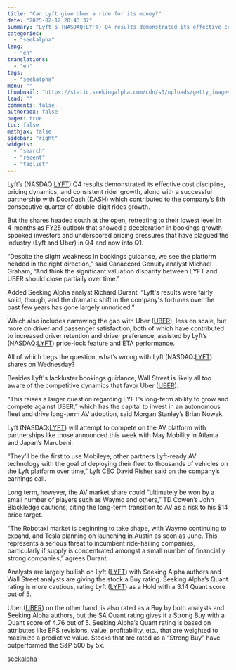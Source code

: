```yaml
---
title: "Can Lyft give Uber a ride for its money?"
date: "2025-02-12 20:43:37"
summary: "Lyft’s (NASDAQ:LYFT) Q4 results demonstrated its effective cost discipline, pricing dynamics, and consistent rider growth, along with a successful partnership with DoorDash (DASH) which contributed to the company’s 8th consecutive quarter of double-digit rides growth. But the shares headed south at the open, retreating to their lowest level in 4-months..."
categories:
  - "seekalpha"
lang:
  - "en"
translations:
  - "en"
tags:
  - "seekalpha"
menu: ""
thumbnail: "https://static.seekingalpha.com/cdn/s3/uploads/getty_images/1148423606/image_1148423606.jpg"
lead: ""
comments: false
authorbox: false
pager: true
toc: false
mathjax: false
sidebar: "right"
widgets:
  - "search"
  - "recent"
  - "taglist"
---
```


Lyft’s (NASDAQ:[LYFT](https://seekingalpha.com/symbol/LYFT "Lyft, Inc.")) Q4 results demonstrated its effective cost discipline, pricing dynamics, and consistent rider growth, along with a successful partnership with DoorDash ([DASH](https://seekingalpha.com/symbol/DASH "DoorDash, Inc.")) which contributed to the company’s 8th consecutive quarter of double-digit rides growth.

But the shares headed south at the open, retreating to their lowest level in 4-months as FY25 outlook that showed a deceleration in bookings growth spooked investors and underscored pricing pressures that have plagued the industry (Lyft and Uber) in Q4 and now into Q1.

“Despite the slight weakness in bookings guidance, we see the platform headed in the right direction,” said Canaccord Genuity analyst Michael Graham, “And think the significant valuation disparity between LYFT and UBER should close partially over time.”

Added Seeking Alpha analyst Richard Durant, “Lyft's results were fairly solid, though, and the dramatic shift in the company's fortunes over the past few years has gone largely unnoticed.”

Which also includes narrowing the gap with Uber ([UBER](https://seekingalpha.com/symbol/UBER "Uber Technologies, Inc.")), less on scale, but more on driver and passenger satisfaction, both of which have contributed to increased driver retention and driver preference, assisted by Lyft’s (NASDAQ:[LYFT](https://seekingalpha.com/symbol/LYFT "Lyft, Inc.")) price-lock feature and ETA performance.

All of which begs the question, what’s wrong with Lyft (NASDAQ:[LYFT](https://seekingalpha.com/symbol/LYFT "Lyft, Inc.")) shares on Wednesday?

Besides Lyft's lackluster bookings guidance, Wall Street is likely all too aware of the competitive dynamics that favor Uber ([UBER](https://seekingalpha.com/symbol/UBER "Uber Technologies, Inc.")).

“This raises a larger question regarding LYFT’s long-term ability to grow and compete against UBER,” which has the capital to invest in an autonomous fleet and drive long-term AV adoption, said Morgan Stanley’s Brian Nowak.

Lyft (NASDAQ:[LYFT](https://seekingalpha.com/symbol/LYFT "Lyft, Inc.")) will attempt to compete on the AV platform with partnerships like those announced this week with May Mobility in Atlanta and Japan’s Marubeni.

“They’ll be the first to use Mobileye, other partners Lyft-ready AV technology with the goal of deploying their fleet to thousands of vehicles on the Lyft platform over time,” Lyft CEO David Risher said on the company’s earnings call.

Long term, however, the AV market share could “ultimately be won by a small number of players such as Waymo and others,” TD Cowen’s John Blackledge cautions, citing the long-term transition to AV as a risk to his $14 price target.

“The Robotaxi market is beginning to take shape, with Waymo continuing to expand, and Tesla planning on launching in Austin as soon as June. This represents a serious threat to incumbent ride-hailing companies, particularly if supply is concentrated amongst a small number of financially strong companies,” agrees Durant.

Analysts are largely bullish on Lyft ([LYFT](https://seekingalpha.com/symbol/LYFT "Lyft, Inc.")) with Seeking Alpha authors and Wall Street analysts are giving the stock a Buy rating. Seeking Alpha’s Quant rating is more cautious, rating Lyft ([LYFT](https://seekingalpha.com/symbol/LYFT "Lyft, Inc.")) as a Hold with a 3.14 Quant score out of 5.

Uber ([UBER](https://seekingalpha.com/symbol/UBER "Uber Technologies, Inc.")) on the other hand, is also rated as a Buy by both analysts and Seeking Alpha authors, but the SA Quant rating gives it a Strong Buy with a Quant score of 4.76 out of 5. Seeking Alpha’s Quant rating is based on attributes like EPS revisions, value, profitability, etc., that are weighted to maximize a predictive value. Stocks that are rated as a “Strong Buy” have outperformed the S&P 500 by 5x.

[seekalpha](https://seekingalpha.com/news/4407038-can-lyft-give-uber-a-ride-for-its-money)
